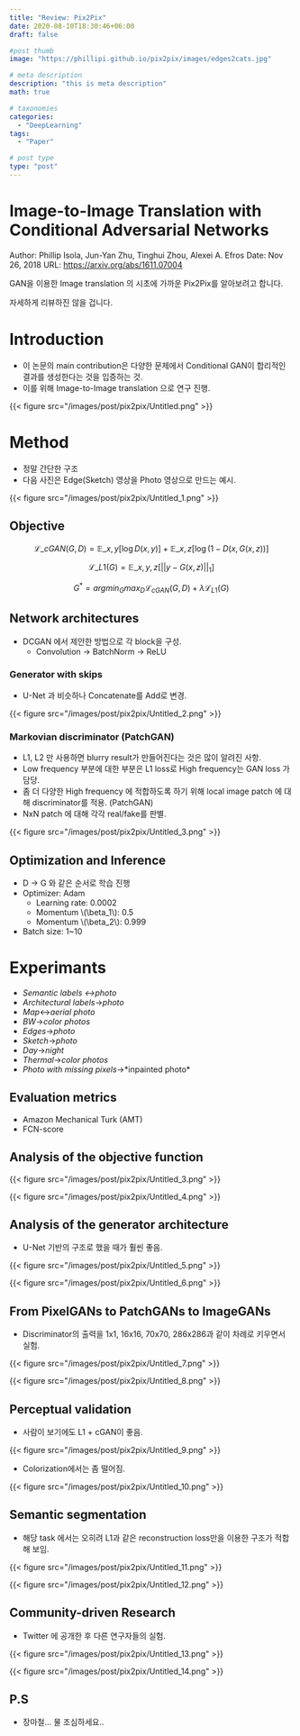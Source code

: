 ```yaml
---
title: "Review: Pix2Pix"
date: 2020-08-10T18:30:46+06:00
draft: false

#post thumb
image: "https://phillipi.github.io/pix2pix/images/edges2cats.jpg"

# meta description
description: "this is meta description"
math: true

# taxonomies
categories:
  - "DeepLearning"
tags:
  - "Paper"

# post type
type: "post"
---
```


# Image-to-Image Translation with Conditional Adversarial Networks

Author: Phillip Isola, Jun-Yan Zhu, Tinghui Zhou, Alexei A. Efros
Date: Nov 26, 2018
URL: https://arxiv.org/abs/1611.07004

GAN을 이용한 Image translation 의 시초에 가까운 Pix2Pix를 알아보려고 합니다. 

자세하게 리뷰하진 않을 겁니다. 

# Introduction

- 이 논문의 main contribution은 다양한 문제에서 Conditional GAN이 합리적인 결과를 생성한다는 것을 입증하는 것.
- 이를 위해 Image-to-Image translation 으로 연구 진행.

{{< figure src="/images/post/pix2pix/Untitled.png" >}}

# Method

- 정말 간단한 구조
- 다음 사진은 Edge(Sketch) 영상을 Photo 영상으로 만드는 예시.

{{< figure src="/images/post/pix2pix/Untitled_1.png" >}}

## Objective

$$\mathcal{L}\_{cGAN}(G, D) = \mathbb{E}\_{x, y}[\log D(x, y)] + \mathbb{E}\_{x, z}[\log (1-D(x, G(x, z))]$$

$$\mathcal{L}\_{L1}(G) = \mathbb{E}\_{x, y, z}[||y-G(x,z)||_1]$$

$$G^* = argmin_Gmax_D\mathcal{L}_{cGAN}(G, D) + \lambda\mathcal{L}_{L1}(G)$$

## Network architectures

- DCGAN 에서 제안한 방법으로 각 block을 구성.
    - Convolution → BatchNorm → ReLU

### Generator with skips

- U-Net 과 비슷하나 Concatenate를 Add로 변경.

{{< figure src="/images/post/pix2pix/Untitled_2.png" >}}

### Markovian discriminator (PatchGAN)

- L1, L2 만 사용하면 blurry result가 만들어진다는 것은 많이 알려진 사항.
- Low frequency 부분에 대한 부분은 L1 loss로 High frequency는 GAN loss 가 담당.
- 좀 더 다양한 High frequency 에 적합하도록 하기 위해 local image patch 에 대해 discriminator를 적용. (PatchGAN)
- NxN patch 에 대해 각각 real/fake를 판별.

{{< figure src="/images/post/pix2pix/Untitled_3.png" >}}

## Optimization and Inference

- D → G 와 같은 순서로 학습 진행
- Optimizer: Adam
    - Learning rate: 0.0002
    - Momentum \\(\beta_1\\): 0.5
    - Momentum \\(\beta_2\\): 0.999
- Batch size: 1~10

# Experimants

- *Semantic labels ↔photo*
- *Architectural labels*→*photo*
- *Map*↔*aerial photo*
- *BW*→*color photos*
- *Edges*→*photo*
- *Sketch*→*photo*
- *Day*→*night*
- *Thermal*→*color photos*
- *Photo with missing pixels*→*inpainted photo\*

## Evaluation metrics

- Amazon Mechanical Turk (AMT)
- FCN-score

## Analysis of the  objective function

{{< figure src="/images/post/pix2pix/Untitled_3.png" >}}

{{< figure src="/images/post/pix2pix/Untitled_4.png" >}}

## Analysis of the generator architecture

- U-Net 기반의 구조로 했을 때가 훨씬 좋음.

{{< figure src="/images/post/pix2pix/Untitled_5.png" >}}

{{< figure src="/images/post/pix2pix/Untitled_6.png" >}}

## From PixelGANs to PatchGANs to ImageGANs

- Discriminator의 출력을 1x1, 16x16, 70x70, 286x286과 같이 차례로 키우면서 실험.

{{< figure src="/images/post/pix2pix/Untitled_7.png" >}}

{{< figure src="/images/post/pix2pix/Untitled_8.png" >}}

## Perceptual validation

- 사람이 보기에도 L1 + cGAN이 좋음.

{{< figure src="/images/post/pix2pix/Untitled_9.png" >}}

- Colorization에서는 좀 떨어짐.

{{< figure src="/images/post/pix2pix/Untitled_10.png" >}}

## Semantic segmentation

- 해당 task 에서는 오히려 L1과 같은 reconstruction loss만을 이용한 구조가 적합해 보임.

{{< figure src="/images/post/pix2pix/Untitled_11.png" >}}

{{< figure src="/images/post/pix2pix/Untitled_12.png" >}}

## Community-driven Research

- Twitter 에 공개한 후 다른 연구자들의 실험.

{{< figure src="/images/post/pix2pix/Untitled_13.png" >}}

{{< figure src="/images/post/pix2pix/Untitled_14.png" >}}


## P.S
- 장마철... 물 조심하세요..
